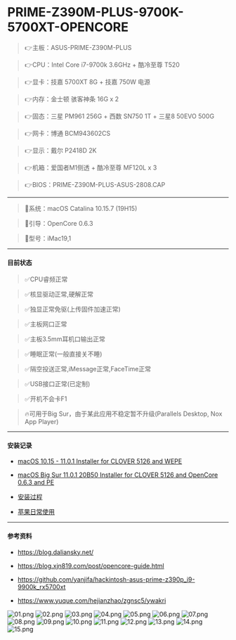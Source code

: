 # PRIME-Z390M-PLUS-9700K-5700XT-OPENCORE

>👉主板：ASUS-PRIME-Z390M-PLUS

>👉CPU：Intel Core i7-9700k 3.6GHz + 酷冷至尊 T520

>👉显卡：技嘉 5700XT 8G + 技嘉 750W 电源

>👉内存：金士顿 骇客神条 16G x 2

>👉固态：三星 PM961 256G + 西数 SN750 1T + 三星8 50EVO 500G

>👉网卡：博通 BCM943602CS

>👉显示：戴尔 P2418D 2K

>👉机箱：爱国者M1侧透 + 酷冷至尊 MF120L x 3

>👉BIOS：PRIME-Z390M-PLUS-ASUS-2808.CAP

---

>🍎系统：macOS Catalina 10.15.7 (19H15)

>🍎引导：OpenCore 0.6.3

>🍎型号：iMac19,1

---

#### 目前状态

>✅CPU睿频正常

>✅核显驱动正常,硬解正常

>✅独显正常免驱(上传固件加速正常)

>✅主板网口正常

>✅主板3.5mm耳机口输出正常

>✅睡眠正常(一般直接关不睡)

>✅隔空投送正常,iMessage正常,FaceTime正常

>✅USB接口正常(已定制)

>✅开机不会卡F1


>🔥可用于Big Sur，由于某此应用不稳定暂不升级(Parallels Desktop, Nox App Player)

---

#### 安装记录

* [macOS 10.15 - 11.0.1 Installer for CLOVER 5126 and WEPE](https://cloud.189.cn/u/daliansky)

* [macOS Big Sur 11.0.1 20B50 Installer for CLOVER 5126 and OpenCore 0.6.3 and PE](https://cloud.189.cn/u/liuzy88)

* [安装过程](./INSTALL.md)

* [苹果日常使用](https://gitee.com/liuzy1988/MyLinux/blob/master/MacOS_10.15.md)

---

#### 参考资料

* https://blog.daliansky.net/

* https://blog.xjn819.com/post/opencore-guide.html

* https://github.com/yanjifa/hackintosh-asus-prime-z390p_i9-9900k_rx5700xt

* https://www.yuque.com/hejianzhao/zgnsc5/ywakri

![01.png](preview/01.png)
![02.png](preview/02.png)
![03.png](preview/03.png)
![04.png](preview/04.png)
![05.png](preview/05.png)
![06.png](preview/06.png)
![07.png](preview/07.png)
![08.png](preview/08.png)
![09.png](preview/09.png)
![10.png](preview/10.png)
![11.png](preview/11.png)
![12.png](preview/12.png)
![13.png](preview/13.png)
![14.png](preview/14.png)
![15.png](preview/15.png)

